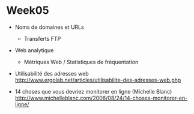 # Week05
* Noms de domaines et URLs
  * Transferts FTP
* Web analytique
  * Métriques Web / Statistiques de fréquentation
  
* Utilisabilité des adresses web
http://www.ergolab.net/articles/utilisabilite-des-adresses-web.php

* 14 choses que vous devriez monitorer en ligne (Michelle Blanc)
http://www.michelleblanc.com/2006/08/24/14-choses-monitorer-en-ligne/

